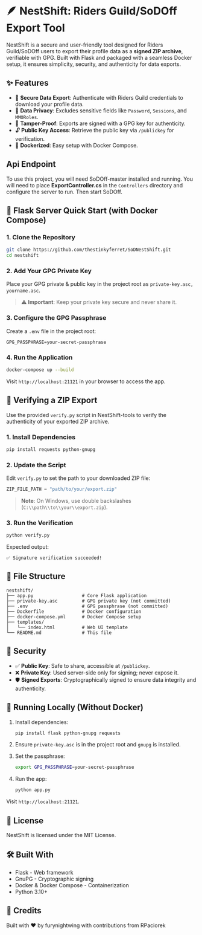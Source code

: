 # 🪶 NestShift: Riders Guild/SoDOff Export Tool

NestShift is a secure and user-friendly tool designed for Riders Guild/SoDOff users to export their profile data as a **signed ZIP archive**, verifiable with GPG. Built with Flask and packaged with a seamless Docker setup, it ensures simplicity, security, and authenticity for data exports.

## ✨ Features

- 🔐 **Secure Data Export**: Authenticate with Riders Guild credentials to download your profile data.
- 🧹 **Data Privacy**: Excludes sensitive fields like `Password`, `Sessions`, and `MMORoles`.
- 🔏 **Tamper-Proof**: Exports are signed with a GPG key for authenticity.
- 🔓 **Public Key Access**: Retrieve the public key via `/publickey` for verification.
- 🐳 **Dockerized**: Easy setup with Docker Compose.


## Api Endpoint

To use this project, you will need SoDOff-master installed and running. 
You will need to place **ExportController.cs** in the `Controllers` directory and configure the server to run.
Then start SoDOff.

## 🚀 Flask Server Quick Start (with Docker Compose)

### 1. Clone the Repository

```bash
git clone https://github.com/thestinkyferret/SoDNestShift.git
cd nestshift
```

### 2. Add Your GPG Private Key

Place your GPG private & public key in the project root as `private-key.asc, yourname.asc`.

> **⚠️ Important**: Keep your private key secure and never share it.

### 3. Configure the GPG Passphrase

Create a `.env` file in the project root:

```
GPG_PASSPHRASE=your-secret-passphrase
```

### 4. Run the Application

```bash
docker-compose up --build
```

Visit `http://localhost:21121` in your browser to access the app.

## 🧪 Verifying a ZIP Export

Use the provided `verify.py` script in NestShift-tools to verify the authenticity of your exported ZIP archive.

### 1. Install Dependencies

```bash
pip install requests python-gnupg
```

### 2. Update the Script

Edit `verify.py` to set the path to your downloaded ZIP file:

```python
ZIP_FILE_PATH = "path/to/your/export.zip"
```

> **Note**: On Windows, use double backslashes (`C:\\path\\to\\your\\export.zip`).

### 3. Run the Verification

```bash
python verify.py
```

Expected output:

```
✅ Signature verification succeeded!
```

## 🔧 File Structure

```
nestshift/
├── app.py                  # Core Flask application
├── private-key.asc         # GPG private key (not committed)
├── .env                    # GPG passphrase (not committed)
├── Dockerfile              # Docker configuration
├── docker-compose.yml      # Docker Compose setup
├── templates/
│   └── index.html          # Web UI template
└── README.md               # This file
```

## 🔐 Security

- ✅ **Public Key**: Safe to share, accessible at `/publickey`.
- ❌ **Private Key**: Used server-side only for signing; never expose it.
- 🛡️ **Signed Exports**: Cryptographically signed to ensure data integrity and authenticity.

## 🧰 Running Locally (Without Docker)

1. Install dependencies:

   ```bash
   pip install flask python-gnupg requests
   ```
2. Ensure `private-key.asc` is in the project root and `gnupg` is installed.
3. Set the passphrase:

   ```bash
   export GPG_PASSPHRASE=your-secret-passphrase
   ```
4. Run the app:

   ```bash
   python app.py
   ```

Visit `http://localhost:21121`.

## 🪪 License

NestShift is licensed under the MIT License.

## 🛠 Built With

- Flask - Web framework
- GnuPG - Cryptographic signing
- Docker & Docker Compose - Containerization
- Python 3.10+

## 🙌 Credits

Built with ❤️ by furynightwing with contributions from RPaciorek
